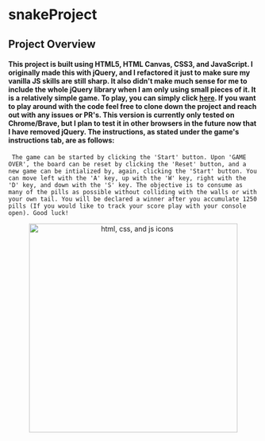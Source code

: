 # snakeProject

## Project Overview

#### This project is built using HTML5, HTML Canvas, CSS3, and JavaScript. I originally made this with jQuery, and I refactored it just to make sure my vanilla JS skills are still sharp. It also didn't make much sense for me to include the whole jQuery library when I am only using small pieces of it. It is a relatively simple game. To play, you can simply click <a href="https://pjanks.github.io/snakeProject/">here</a>. If you want to play around with the code feel free to clone down the project and reach out with any issues or PR's. This version is currently only tested on Chrome/Brave, but I plan to test it in other browsers in the future now that I have removed jQuery. The instructions, as stated under the game's instructions tab, are as follows:
`
The game can be started by clicking the 'Start' button. Upon 'GAME OVER', the board can be reset by clicking the 'Reset' button, and a new game can be intialized by, again, clicking the 'Start' button. You can move left with the 'A' key, up with the 'W' key, right with the 'D' key, and down with the 'S' key. The objective is to consume as many of the pills as possible without colliding with the walls or with your own tail. You will be declared a winner after you accumulate 1250 pills (If you would like to track your score play with your console open). Good luck!`

<p align="center">
<img src="https://user-images.githubusercontent.com/30186107/29488525-f55a69d0-84da-11e7-8a39-5476f663b5eb.png" alt="html, css, and js icons" width="420" />
</p>